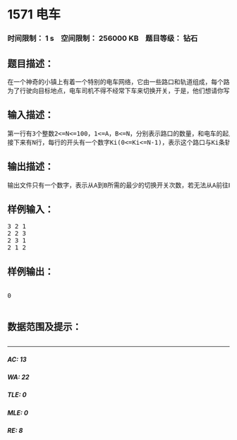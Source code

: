 # 1571 电车   
### 时间限制： 1 s&nbsp;&nbsp;&nbsp;&nbsp;空间限制： 256000 KB&nbsp;&nbsp;&nbsp;&nbsp;题目等级： 钻石  
## 题目描述：  

<pre>
在一个神奇的小镇上有着一个特别的电车网络，它由一些路口和轨道组成，每个路口都连接着若干个轨道，每个轨道都通向一个路口（不排除有的观光轨道转一圈后返回路口的可能）。在每个路口，都有一个开关决定着出去的轨道，每个开关都有一个默认的状态，每辆电车行驶到路口之后，只能从开关所指向的轨道出去，如果电车司机想走另一个轨道，他就必须下车切换开关的状态。
为了行驶向目标地点，电车司机不得不经常下车来切换开关，于是，他们想请你写一个程序，计算一辆从路口A到路口B最少需要下车切换几次开关。
</pre>
  
  
## 输入描述：  

<pre>
第一行有3个整数2<=N<=100，1<=A，B<=N，分别表示路口的数量，和电车的起点，终点。
接下来有N行，每行的开头有一个数字Ki(0<=Ki<=N-1)，表示这个路口与Ki条轨道相连，接下来有Ki个数字表示每条轨道所通向的路口，开关默认指向第一个数字表示的轨道。
</pre>
  
  
## 输出描述：  

<pre>
输出文件只有一个数字，表示从A到B所需的最少的切换开关次数，若无法从A前往B，输出-1。
</pre>
  
  
## 样例输入：  

<pre>
3 2 1
2 2 3
2 3 1
2 1 2
</pre>
  
  
## 样例输出：  

<pre>

0

</pre>
  
  
## 数据范围及提示：  

<pre>
</pre>
  
  
***  

##### AC: 13  
##### WA: 22  
##### TLE: 0  
##### MLE: 0  
##### RE: 8  
